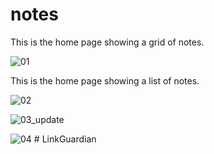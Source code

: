 # notes

This is the home page showing a grid of notes.

![01](https://user-images.githubusercontent.com/95259774/147602637-63154a3d-aadf-47aa-a6e6-79a9c52c02bd.png)

This is the home page showing a list of notes.

![02](https://user-images.githubusercontent.com/95259774/147602667-da74599d-cdc6-488a-bf82-150194745e0e.png)

![03_update](https://user-images.githubusercontent.com/95259774/148061832-daaddc08-5173-42a4-896c-2837df9924d7.png)

![04](https://user-images.githubusercontent.com/95259774/147602690-e677cbbe-b149-4080-8e65-73bbefe48726.png)
#   L i n k G u a r d i a n  
 